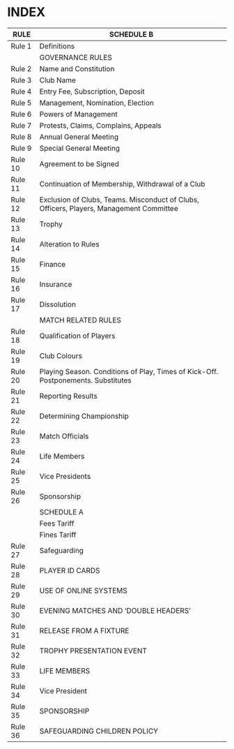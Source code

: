 # INDEX 

| RULE | SCHEDULE B |
|---|---|
| Rule 1 | Definitions |
| | GOVERNANCE RULES |
| Rule 2 | 	Name and Constitution |
| Rule 3 | 	Club Name |
| Rule 4 | 	Entry Fee, Subscription, Deposit |
| Rule 5 | 	Management, Nomination, Election |
| Rule 6 | 	Powers of Management |
| Rule 7 | 	Protests, Claims, Complains, Appeals |
| Rule 8 | 	Annual General Meeting |
| Rule 9 | 	Special General Meeting |
| Rule 10 | 	Agreement to be Signed |
| Rule 11 | 	Continuation of Membership, Withdrawal of a Club |
| Rule 12	 | Exclusion of Clubs, Teams. Misconduct of Clubs, Officers, Players, Management Committee |
| Rule 13	 | Trophy |
| Rule 14 | 	Alteration to Rules |
| Rule 15	 | Finance |
| Rule 16 | 	Insurance |
| Rule 17 | 	Dissolution |
|  | MATCH RELATED RULES |
| Rule 18 | 	Qualification of Players |
| Rule 19	 | Club Colours |
| Rule 20 | 	Playing Season. Conditions of Play, Times of Kick-Off. Postponements. Substitutes |
| Rule 21 | 	Reporting Results |
| Rule 22 | 	Determining Championship |
| Rule 23 | 	Match Officials |
| Rule 24 | 	Life Members |
| Rule 25 | 	Vice Presidents |
| Rule 26 | 	Sponsorship |
| | SCHEDULE A |
| | Fees Tariff |
| | Fines Tariff |
| Rule 27 | Safeguarding |
| Rule 28 | PLAYER ID CARDS |
| Rule 29 | USE OF ONLINE SYSTEMS |
| Rule 30 | EVENING MATCHES AND ‘DOUBLE HEADERS’ |
| Rule 31 | RELEASE FROM A FIXTURE |
| Rule 32 | TROPHY PRESENTATION EVENT |
| Rule 33 | LIFE MEMBERS |
| Rule 34 | Vice President |
| Rule 35 | SPONSORSHIP |
| Rule 36	| SAFEGUARDING CHILDREN POLICY |









